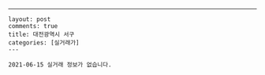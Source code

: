 ---
    layout: post
    comments: true
    title: 대전광역시 서구
    categories: [실거래가]
    ---

    2021-06-15 실거래 정보가 없습니다.

    